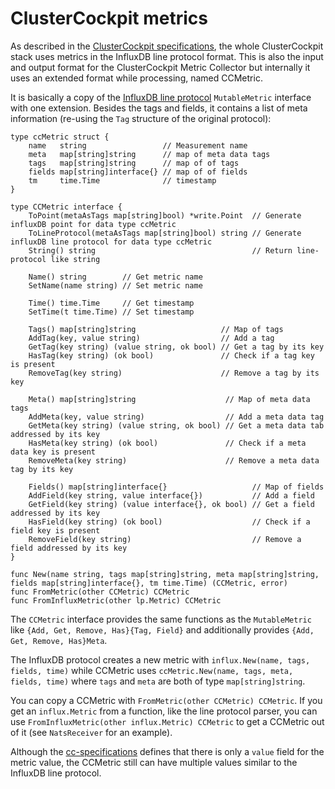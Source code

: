 # ClusterCockpit metrics

As described in the [ClusterCockpit specifications](https://github.com/ClusterCockpit/cc-specifications), the whole ClusterCockpit stack uses metrics in the InfluxDB line protocol format. This is also the input and output format for the ClusterCockpit Metric Collector but internally it uses an extended format while processing, named CCMetric.

It is basically a copy of the [InfluxDB line protocol](https://github.com/influxdata/line-protocol) `MutableMetric` interface with one extension. Besides the tags and fields, it contains a list of meta information (re-using the `Tag` structure of the original protocol):

```golang
type ccMetric struct {
    name   string                 // Measurement name
    meta   map[string]string      // map of meta data tags
    tags   map[string]string      // map of of tags
    fields map[string]interface{} // map of of fields
    tm     time.Time              // timestamp
}

type CCMetric interface {
    ToPoint(metaAsTags map[string]bool) *write.Point  // Generate influxDB point for data type ccMetric
    ToLineProtocol(metaAsTags map[string]bool) string // Generate influxDB line protocol for data type ccMetric
    String() string                                   // Return line-protocol like string

    Name() string        // Get metric name
    SetName(name string) // Set metric name

    Time() time.Time     // Get timestamp
    SetTime(t time.Time) // Set timestamp

    Tags() map[string]string                   // Map of tags
    AddTag(key, value string)                  // Add a tag
    GetTag(key string) (value string, ok bool) // Get a tag by its key
    HasTag(key string) (ok bool)               // Check if a tag key is present
    RemoveTag(key string)                      // Remove a tag by its key

    Meta() map[string]string                    // Map of meta data tags
    AddMeta(key, value string)                  // Add a meta data tag
    GetMeta(key string) (value string, ok bool) // Get a meta data tab addressed by its key
    HasMeta(key string) (ok bool)               // Check if a meta data key is present
    RemoveMeta(key string)                      // Remove a meta data tag by its key

    Fields() map[string]interface{}                   // Map of fields
    AddField(key string, value interface{})           // Add a field
    GetField(key string) (value interface{}, ok bool) // Get a field addressed by its key
    HasField(key string) (ok bool)                    // Check if a field key is present
    RemoveField(key string)                           // Remove a field addressed by its key
}

func New(name string, tags map[string]string, meta map[string]string, fields map[string]interface{}, tm time.Time) (CCMetric, error)
func FromMetric(other CCMetric) CCMetric
func FromInfluxMetric(other lp.Metric) CCMetric
```

The `CCMetric` interface provides the same functions as the `MutableMetric` like `{Add, Get, Remove, Has}{Tag, Field}` and additionally provides `{Add, Get, Remove, Has}Meta`.

The InfluxDB protocol creates a new metric with `influx.New(name, tags, fields, time)` while CCMetric uses `ccMetric.New(name, tags, meta, fields, time)` where `tags` and `meta` are both of type `map[string]string`.

You can copy a CCMetric with `FromMetric(other CCMetric) CCMetric`. If you get an `influx.Metric` from a function, like the line protocol parser, you can use `FromInfluxMetric(other influx.Metric) CCMetric` to get a CCMetric out of it (see `NatsReceiver` for an example).

Although the [cc-specifications](https://github.com/ClusterCockpit/cc-specifications/blob/master/interfaces/lineprotocol/README.md) defines that there is only a `value` field for the metric value, the CCMetric still can have multiple values similar to the InfluxDB line protocol.

